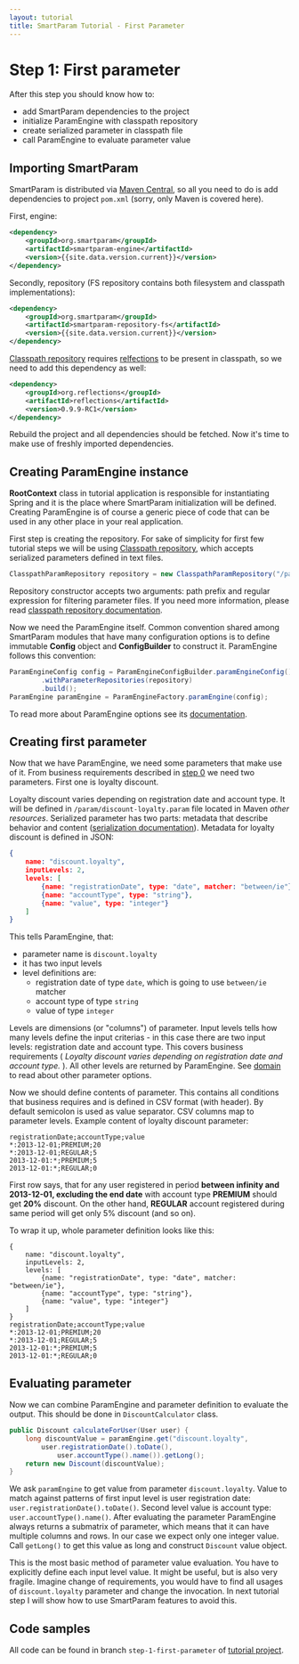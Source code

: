 ```yaml
---
layout: tutorial
title: SmartParam Tutorial - First Parameter
---
```


# Step 1: First parameter

After this step you should know how to:

* add SmartParam dependencies to the project
* initialize ParamEngine with classpath repository
* create serialized parameter in classpath file
* call ParamEngine to evaluate parameter value

## Importing SmartParam

SmartParam is distributed via [Maven Central](http://maven.org), so all you need to do is
add dependencies to project `pom.xml` (sorry, only Maven is covered here).

First, engine:

```xml
<dependency>
    <groupId>org.smartparam</groupId>
    <artifactId>smartparam-engine</artifactId>
    <version>{{site.data.version.current}}</version>
</dependency>
```

Secondly, repository (FS repository contains both filesystem and classpath implementations):

```xml
<dependency>
    <groupId>org.smartparam</groupId>
    <artifactId>smartparam-repository-fs</artifactId>
    <version>{{site.data.version.current}}</version>
</dependency>
```

[Classpath repository](/doc/repository-classpath.html) requires [relfections](https://code.google.com/p/reflections/)
to be present in classpath, so we need to add this dependency as well:

```xml
<dependency>
    <groupId>org.reflections</groupId>
    <artifactId>reflections</artifactId>
    <version>0.9.9-RC1</version>
</dependency>
```

Rebuild the project and all dependencies should be fetched. Now it's time to make use of freshly imported dependencies.

## Creating ParamEngine instance

**RootContext** class in tutorial application is responsible for instantiating Spring and it is the place where
SmartParam initialization will be defined. Creating ParamEngine is of course a generic piece of code that can be
used in any other place in your real application.

First step is creating the repository. For sake of simplicity for first few tutorial steps we will be using
[Classpath repository](/doc/repository-classpath.html), which accepts serialized parameters defined in text files.

```java
ClasspathParamRepository repository = new ClasspathParamRepository("/param", ".*\\.param$");
```

Repository constructor accepts two arguments: path prefix and regular expression for filtering parameter files.
If you need more information, please read [classpath repository documentation](/doc/repository-classpath.html).

Now we need the ParamEngine itself. Common convention shared among SmartParam modules that have many configuration
options is to define immutable **Config** object and **ConfigBuilder** to construct it. ParamEngine follows this
convention:

```java
ParamEngineConfig config = ParamEngineConfigBuilder.paramEngineConfig()
        .withParameterRepositories(repository)
        .build();
ParamEngine paramEngine = ParamEngineFactory.paramEngine(config);
```

To read more about ParamEngine options see its [documentation](/doc/engine.html).

## Creating first parameter

Now that we have ParamEngine, we need some parameters that make use of it. From business requirements described in
[step 0](/tutorial/step-0-introduction.html) we need two parameters. First one is loyalty discount.

Loyalty discount varies depending on registration date and account type. It will be defined in `/param/discount-loyalty.param`
file located in Maven *other resources*. Serialized parameter has two parts: metadata that describe behavior and
content ([serialization documentation](/doc/serialization.html)). Metadata for loyalty discount is defined in JSON:

```json
{
    name: "discount.loyalty",
    inputLevels: 2,
    levels: [
        {name: "registrationDate", type: "date", matcher: "between/ie"},
        {name: "accountType", type: "string"},
        {name: "value", type: "integer"}
    ]
}
```

This tells ParamEngine, that:

* parameter name is `discount.loyalty`
* it has two input levels
* level definitions are:
    * registration date of type `date`, which is going to use `between/ie` matcher
    * account type of type `string`
    * value of type `integer`

Levels are dimensions (or "columns") of parameter. Input levels tells how many levels define the input
criterias - in this case there are two input levels: registration date and account type. This covers business
requirements ( *Loyalty discount varies depending on registration date and account type.* ). All other levels
are returned by ParamEngine. See [domain](/doc/domain.html) to read about other parameter options.

Now we should define contents of parameter. This contains all conditions that business requires and is defined
in CSV format (with header). By default semicolon is used as value separator. CSV columns map to parameter levels.
Example content of loyalty discount parameter:

```
registrationDate;accountType;value
*:2013-12-01;PREMIUM;20
*:2013-12-01;REGULAR;5
2013-12-01:*;PREMIUM;5
2013-12-01:*;REGULAR;0
```

First row says, that for any user registered in period **between infinity and 2013-12-01, excluding the end date**
with account type **PREMIUM** should get **20%** discount. On the other hand, **REGULAR** account registered during same
period will get only 5% discount (and so on).

To wrap it up, whole parameter definition looks like this:

```
{
    name: "discount.loyalty",
    inputLevels: 2,
    levels: [
        {name: "registrationDate", type: "date", matcher: "between/ie"},
        {name: "accountType", type: "string"},
        {name: "value", type: "integer"}
    ]
}
registrationDate;accountType;value
*:2013-12-01;PREMIUM;20
*:2013-12-01;REGULAR;5
2013-12-01:*;PREMIUM;5
2013-12-01:*;REGULAR;0
```

## Evaluating parameter

Now we can combine ParamEngine and parameter definition to evaluate the output. This should be done
in `DiscountCalculator` class.

```java
public Discount calculateForUser(User user) {
    long discountValue = paramEngine.get("discount.loyalty",
	    user.registrationDate().toDate(),
            user.accountType().name()).getLong();
    return new Discount(discountValue);
}
```

We ask `paramEngine` to get value from parameter `discount.loyalty`. Value to match against patterns of
first input level is user registration date: `user.registrationDate().toDate()`. Second level value is
account type: `user.accountType().name()`. After evaluating the parameter ParamEngine always returns a
submatrix of parameter, which means that it can have multiple columns and rows. In our case we expect only one
integer value. Call `getLong()` to get this value as long and construct `Discount` value object.

This is the most basic method of parameter value evaluation. You have to explicitly define each input level
value. It might be useful, but is also very fragile. Imagine change of requirements, you would have to find
all usages of `discount.loyalty` parameter and change the invocation. In next tutorial step I will show how to use
SmartParam features to avoid this.

## Code samples

All code can be found in branch `step-1-first-parameter` of [tutorial project](https://github.com/smartparam/smartparam-tutorial).